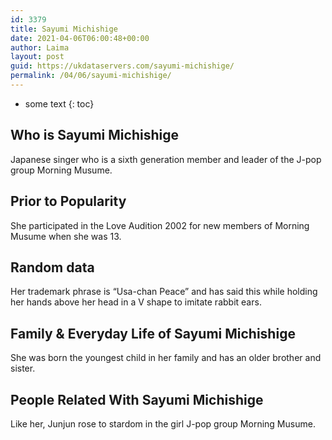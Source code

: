 ```yaml
---
id: 3379
title: Sayumi Michishige
date: 2021-04-06T06:00:48+00:00
author: Laima
layout: post
guid: https://ukdataservers.com/sayumi-michishige/
permalink: /04/06/sayumi-michishige/
---
```


* some text
{: toc}


## Who is Sayumi Michishige
                  
                  
                  
Japanese singer who is a sixth generation member and leader of the J-pop group Morning Musume.
                  
              
            
              
            
                
                
                
## Prior to Popularity
                  
                  
                  
She participated in the Love Audition 2002 for new members of Morning Musume when she was 13.
                  
              
            
              
            
                
                
                
## Random data
                  
                  
                  
Her trademark phrase is &#8220;Usa-chan Peace&#8221; and has said this while holding her hands above her head in a V shape to imitate rabbit ears.
                  
              
            
              
            
                
                
                
## Family & Everyday Life of Sayumi Michishige
                  
                  
                  
She was born the youngest child in her family and has an older brother and sister.
                  
              
            
              
            
                
                
                
## People Related With Sayumi Michishige
                  
                  
                  
Like her, Junjun rose to stardom in the girl J-pop group Morning Musume.
                  
              
            
              
            
                
              
            
              
              
            
            
              
            
          
          
          